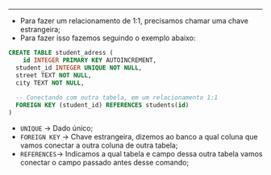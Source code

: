 ___
- Para fazer um relacionamento de 1:1, precisamos chamar uma chave estrangeira;
- Para fazer isso fazemos seguindo o exemplo abaixo:
```sql
CREATE TABLE student_adress (
	id INTEGER PRIMARY KEY AUTOINCREMENT,
  student_id INTEGER UNIQUE NOT NULL,
  street TEXT NOT NULL,
  city TEXT NOT NULL,
  
  -- Conectando com outra tabela, em um relacionamento 1:1
  FOREIGN KEY (student_id) REFERENCES students(id)
)
```
- `UNIQUE` -> Dado único;
- `FOREIGN KEY` -> Chave estrangeira, dizemos ao banco a qual coluna que vamos conectar a outra coluna de outra tabela;
- `REFERENCES`-> Indicamos a qual tabela e campo dessa outra tabela vamos conectar o campo passado antes desse comando;